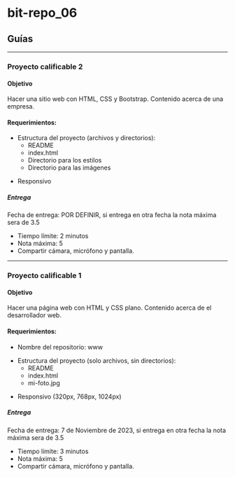# bit-repo_06
## Guías
---
### Proyecto calificable 2
#### Objetivo
Hacer una sitio web con HTML, CSS y Bootstrap.
Contenido acerca de una empresa.
#### Requerimientos:
* Estructura del proyecto (archivos y directorios):
  - README
  - index.html
  - Directorio para los estilos
  - Directorio para las imágenes

- Responsivo
##### Entrega
Fecha de entrega: POR DEFINIR, si entrega en otra fecha la nota máxima sera de 3.5
- Tiempo límite: 2 minutos
- Nota máxima: 5
- Compartir cámara, micrófono y pantalla.
---
### Proyecto calificable 1
#### Objetivo
Hacer una página web con HTML y CSS plano.
Contenido acerca de el desarrollador web.
#### Requerimientos:
- Nombre del repositorio: www
* Estructura del proyecto (solo archivos, sin directorios):
  - README
  - index.html
  - mi-foto.jpg

- Responsivo (320px, 768px, 1024px)
##### Entrega
Fecha de entrega: 7 de Noviembre de 2023, si entrega en otra fecha la nota máxima sera de 3.5
- Tiempo límite: 3 minutos
- Nota máxima: 5
- Compartir cámara, micrófono y pantalla.
